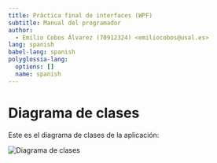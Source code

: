 ```yaml
---
title: Práctica final de interfaces (WPF)
subtitle: Manual del programador
author:
  - Emilio Cobos Álvarez (70912324) <emiliocobos@usal.es>
lang: spanish
babel-lang: spanish
polyglossia-lang:
  options: []
  name: spanish
---
```


# Diagrama de clases

Este es el diagrama de clases de la aplicación:

![Diagrama de clases](img/class-diagram.dia.png)


